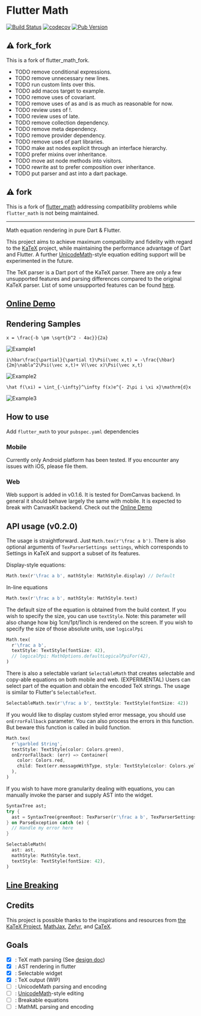 # Flutter Math

[![Build Status](https://travis-ci.com/znjameswu/flutter_math.svg?branch=master)](https://travis-ci.com/znjameswu/flutter_math) [![codecov](https://codecov.io/gh/znjameswu/flutter_math/branch/master/graph/badge.svg)](https://codecov.io/gh/znjameswu/flutter_math) [![Pub Version](https://img.shields.io/pub/v/flutter_math_fork)](https://pub.dev/packages/flutter_math_fork)

## ⚠ fork_fork

This is a fork of flutter_math_fork.

* TODO remove conditional expressions.
* TODO remove unnecessary new lines.
* TODO run custom lints over this.
* TODO add macos target to example.
* TODO remove uses of covariant.
* TODO remove uses of as and is as much as reasonable for now.
* TODO review uses of !.
* TODO review uses of late.
* TODO remove collection dependency.
* TODO remove meta dependency.
* TODO remove provider dependency.
* TODO remove uses of part libraries.
* TODO make ast nodes explicit through an interface hierarchy.
* TODO prefer mixins over inheritance.
* TODO move ast node methods into visitors.
* TODO rewrite ast to prefer composition over inheritance.
* TODO put parser and ast into a dart package.

## ⚠ fork

This is a fork of [flutter_math](https://github.com/znjameswu/flutter_math) addressing compatibility
problems while `flutter_math` is not being maintained. 

---



Math equation rendering in pure Dart & Flutter. 


This project aims to achieve maximum compatibility and fidelity with regard to the [KaTeX](https://github.com/KaTeX/KaTeX) project, while maintaining the performance advantage of Dart and Flutter. A further [UnicodeMath](https://www.unicode.org/notes/tn28/UTN28-PlainTextMath-v3.1.pdf)-style equation editing support will be experimented in the future.


The TeX parser is a Dart port of the KaTeX parser. There are only a few unsupported features and parsing differences compared to the original KaTeX parser. List of some unsupported features can be found [here](doc/unsupported.md).

## [Online Demo](https://znjameswu.github.io/flutter_math_demo/)

## Rendering Samples

`x = \frac{-b \pm \sqrt{b^2 - 4ac}}{2a}`

![Example1](https://raw.githubusercontent.com/znjameswu/flutter_math/master/doc/img/delta.png)

`i\hbar\frac{\partial}{\partial t}\Psi(\vec x,t) = -\frac{\hbar}{2m}\nabla^2\Psi(\vec x,t)+ V(\vec x)\Psi(\vec x,t)`

![Example2](https://raw.githubusercontent.com/znjameswu/flutter_math/master/doc/img/schrodinger.png)

`\hat f(\xi) = \int_{-\infty}^\infty f(x)e^{- 2\pi i \xi x}\mathrm{d}x`

![Example3](https://raw.githubusercontent.com/znjameswu/flutter_math/master/doc/img/fourier.png)


## How to use

Add `flutter_math` to your `pubspec.yaml` dependencies

### Mobile
Currently only Android platform has been tested. If you encounter any issues with iOS, please file them.

### Web
Web support is added in v0.1.6. It is tested for DomCanvas backend. In general it should behave largely the same with mobile. It is expected to break with CanvasKit backend. Check out the [Online Demo](https://znjameswu.github.io/flutter_math_demo/)

## API usage (v0.2.0)
The usage is straightforward. Just `Math.tex(r'\frac a b')`. There is also optional arguments of `TexParserSettings settings`, which corresponds to  Settings in KaTeX and support a subset of its features.

Display-style equations:
```dart
Math.tex(r'\frac a b', mathStyle: MathStyle.display) // Default
```

In-line equations
```dart
Math.tex(r'\frac a b', mathStyle: MathStyle.text)
```

The default size of the equation is obtained from the build context. If you wish to specify the size, you can use `textStyle`. Note: this parameter will also change how big 1cm/1pt/1inch is rendered on the screen. If you wish to specify the size of those absolute units, use `logicalPpi`

```dart
Math.tex(
  r'\frac a b',
  textStyle: TextStyle(fontSize: 42),
  // logicalPpi: MathOptions.defaultLogicalPpiFor(42),
)
```

There is also a selectable variant `SelectableMath` that creates selectable and copy-able equations on both mobile and web. (EXPERIMENTAL) Users can select part of the equation and obtain the encoded TeX strings. The usage is similar to Flutter's `SelectableText`.

```dart
SelectableMath.tex(r'\frac a b', textStyle: TextStyle(fontSize: 42))
```

If you would like to display custom styled error message, you should use `onErrorFallback` parameter. You can also process the errors in this function. But beware this function is called in build function.
```dart
Math.tex(
  r'\garbled $tring', 
  textStyle: TextStyle(color: Colors.green),
  onErrorFallback: (err) => Container(
    color: Colors.red,
    child: Text(err.messageWithType, style: TextStyle(color: Colors.yellow)),
  ),
)
```

If you wish to have more granularity dealing with equations, you can manually invoke the parser and supply AST into the widget.
```dart
SyntaxTree ast;
try {
  ast = SyntaxTree(greenRoot: TexParser(r'\frac a b', TexParserSettings()).parse());
} on ParseException catch (e) {
  // Handle my error here
}

SelectableMath(
  ast: ast,
  mathStyle: MathStyle.text,
  textStyle: TextStyle(fontSize: 42),
)
```

## [Line Breaking](doc/line_breaking.md)

## Credits
This project is possible thanks to the inspirations and resources from [the KaTeX Project](https://katex.org/), [MathJax](www.mathjax.org), [Zefyr](https://github.com/memspace/zefyr), and [CaTeX](https://github.com/simpleclub/CaTeX).

## Goals
- [x] : TeX math parsing (See [design doc](doc/design.md))
- [x] : AST rendering in flutter
- [x] : Selectable widget
- [x] : TeX output (WIP)
- [ ] : UnicodeMath parsing and encoding
- [ ] : [UnicodeMath](https://www.unicode.org/notes/tn28/UTN28-PlainTextMath-v3.1.pdf)-style editing
- [ ] : Breakable equations
- [ ] : MathML parsing and encoding
